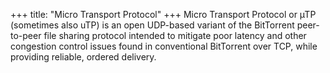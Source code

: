 +++
title: "Micro Transport Protocol"
+++
Micro Transport Protocol or µTP (sometimes also uTP) is an open UDP-based variant
of the BitTorrent peer-to-peer file sharing protocol intended to mitigate poor
latency and other congestion control issues found in conventional BitTorrent
over TCP, while providing reliable, ordered delivery.
